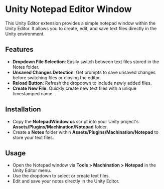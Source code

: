 # Unity Notepad Editor Window

This Unity Editor extension provides a simple notepad window within the Unity Editor. It allows you to create, edit, and save text files directly in the Unity environment.

## Features
- **Dropdown File Selection**: Easily switch between text files stored in the Notes folder.
- **Unsaved Changes Detection**: Get prompts to save unsaved changes before switching files or closing the editor.
- **Reload Button**: Refresh the dropdown to include newly added files.
- **Create New File**: Quickly create new text files with a unique timestamped name.

## Installation
- Copy the **NotepadWindow.cs** script into your Unity project's **Assets/Plugins/Machination/Notepad** folder.
- Create a **Notes** folder within **Assets/Plugins/Machination/Notepad** to store your text files.

## Usage
- Open the Notepad window via **Tools > Machination > Notepad** in the Unity Editor menu.
- Use the dropdown to select or create text files.
- Edit and save your notes directly in the Unity Editor.
